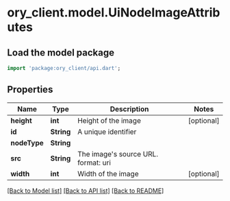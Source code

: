 # ory_client.model.UiNodeImageAttributes

## Load the model package
```dart
import 'package:ory_client/api.dart';
```

## Properties
Name | Type | Description | Notes
------------ | ------------- | ------------- | -------------
**height** | **int** | Height of the image | [optional] 
**id** | **String** | A unique identifier | 
**nodeType** | **String** |  | 
**src** | **String** | The image's source URL.  format: uri | 
**width** | **int** | Width of the image | [optional] 

[[Back to Model list]](../README.md#documentation-for-models) [[Back to API list]](../README.md#documentation-for-api-endpoints) [[Back to README]](../README.md)


